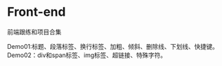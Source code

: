# Front-end
前端跟练和项目合集
<p>Demo01:标题、段落标签、换行标签、加粗、倾斜、删除线、下划线、快捷键。<br>
Demo02：div和span标签、img标签、超链接、特殊字符。</P>
